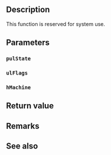 ## Description

This function is reserved for system use.

## Parameters

### `pulState`

### `ulFlags`

### `hMachine`

## Return value

## Remarks

## See also